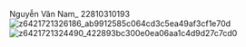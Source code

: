 

Nguyễn Văn Nam\_ 22810310193
![z6421721326186_ab9912585c064cd3c5ea49af3cf1e70d](https://github.com/user-attachments/assets/9e756403-8db3-45cd-abbd-c323b5df343a)
![z6421721324490_422893bc300e0ea06aa1c4d9d27c7cd0](https://github.com/user-attachments/assets/5881d17d-cb14-4155-99e7-e780b0ad2859)
